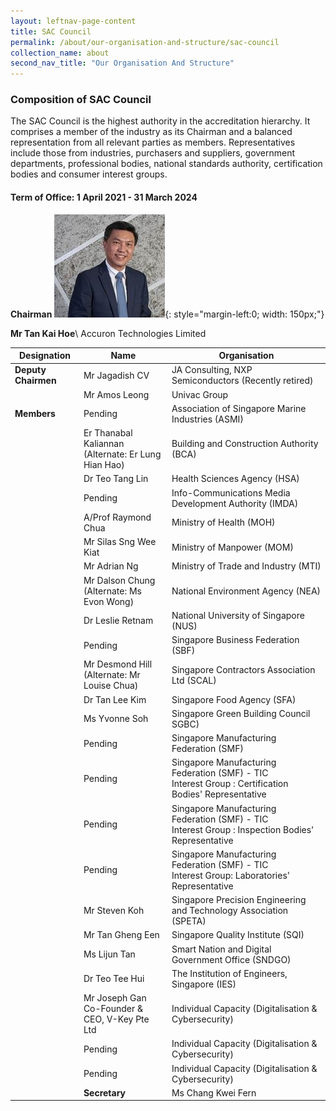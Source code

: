 ```yaml
---
layout: leftnav-page-content
title: SAC Council
permalink: /about/our-organisation-and-structure/sac-council
collection_name: about
second_nav_title: "Our Organisation And Structure"
---
```


### Composition of SAC Council

The SAC Council is the highest authority in the accreditation hierarchy. It comprises a member of the industry as its Chairman and a balanced representation from all relevant parties as members. Representatives include those from industries, purchasers and suppliers, government departments, professional bodies, national standards authority, certification bodies and consumer interest groups.

#### Term of Office: 1 April 2021 - 31 March 2024

**Chairman**
![Tan Kai Hoe ](/images/about/our-organisation-structure/TanKaiHoe.jpg){: style="margin-left:0; width: 150px;"}
<!-- Comment: the '{:style=""}' at the end of the markdown image syntax is used to align the image to the left of the screen and also to resize the image -->
**Mr Tan Kai Hoe**\\
Accuron Technologies Limited 

| Designation	| Name	| Organisation |
|-------------|-------|--------------|
| **Deputy Chairmen** | Mr Jagadish CV | JA Consulting, NXP Semiconductors (Recently retired) |
| | Mr Amos Leong | Univac Group |
| **Members** | Pending | Association of Singapore Marine Industries (ASMI) |
| | Er Thanabal Kaliannan<br/>(Alternate: Er Lung Hian Hao) | Building and Construction Authority (BCA) |
| | Dr Teo Tang Lin | Health Sciences Agency (HSA) |
| | Pending | Info-Communications Media Development Authority (IMDA) |
| | A/Prof Raymond Chua | Ministry of Health (MOH) |
| | Mr Silas Sng Wee Kiat | Ministry of Manpower (MOM) |
| | Mr Adrian Ng | Ministry of Trade and Industry (MTI) |
| | Mr Dalson Chung<br/>(Alternate: Ms Evon Wong) | National Environment Agency (NEA) |
| | Dr Leslie Retnam | National University of Singapore (NUS)|
| | Pending | Singapore Business Federation (SBF) |
| | Mr Desmond Hill<br/>(Alternate: Mr Louise Chua) | Singapore Contractors Association Ltd (SCAL) |
| | Dr Tan Lee Kim | Singapore Food Agency (SFA) |
| | Ms Yvonne Soh | Singapore Green Building Council SGBC) |
| | Pending | Singapore Manufacturing Federation (SMF) |
| | Pending | Singapore Manufacturing Federation (SMF) - TIC<br/>Interest Group : Certification Bodies' Representative |
| | Pending | Singapore Manufacturing Federation (SMF) - TIC<br/>Interest Group : Inspection Bodies' Representative |
| | Pending | Singapore Manufacturing Federation (SMF) - TIC<br/>Interest Group: Laboratories' Representative |
| | Mr Steven Koh | Singapore Precision Engineering and Technology Association (SPETA) |
| | Mr Tan Gheng Een | Singapore Quality Institute (SQI) |
| | Ms Lijun Tan | Smart Nation and Digital Government Office (SNDGO)|
| | Dr Teo Tee Hui | The Institution of Engineers, Singapore (IES) |
| | Mr Joseph Gan<br/>Co-Founder & CEO, V-Key Pte Ltd | Individual Capacity (Digitalisation & Cybersecurity) |
| | Pending | Individual Capacity (Digitalisation & Cybersecurity) |
| | Pending | Individual Capacity (Digitalisation & Cybersecurity) |
| | **Secretary** | Ms Chang Kwei Fern | SAC Secretariat |
